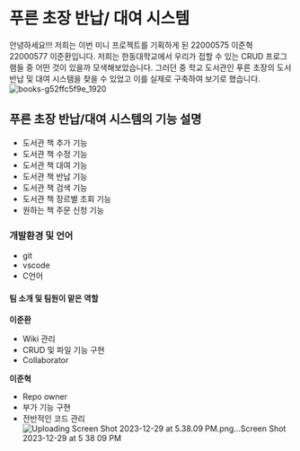 # 푸른 초장 반납/ 대여 시스템
안녕하세요!!! 저희는 이번 미니 프로젝트를 기획하게 된 22000575 이준혁 22000577 이준환입니다.
저희는 한동대학교에서 우리가 접할 수 있는 CRUD 프로그램들 중 어떤 것이 있을까 모색해보았습니다.
그러던 중 학교 도서관인 푸른 초장의 도서 반납 및 대여 시스탬을 찾을 수 있었고 이를 실제로 구축하여 보기로 했습니다.
![books-g52ffc5f9e_1920](https://user-images.githubusercontent.com/126431961/236664174-6cf39d24-17a2-46d6-9bb8-dc58d5601d23.jpg)

## 푸른 초장 반납/대여 시스템의 기능 설명
- 도서관 책 추가 기능
- 도서관 책 수정 기능
- 도서관 책 대여 기능
- 도서관 책 반납 기능
- 도서관 책 검색 기능
- 도서관 책 장르별 조회 기능
- 원하는 책 주문 신청 기능
### 개발환경 및 언어
 * git
 * vscode
 * C언어
#### 팀 소개 및 팀원이 맡은 역할
**이준환**
 - Wiki 관리
 - CRUD 및 파일 기능 구현
 - Collaborator
 
**이준혁**
 - Repo owner
 - 부가 기능 구현
 - 전반적인 코드 관리
![Uploading Screen Shot 2023-12-29 at 5.38.09 PM.png…![Screen Shot 2023-12-29 at 5 38 09 PM](https://github.com/Leehunhwan2001/2023OSSL_TeamProject/assets/126431961/dcd9afe9-c280-4b42-8354-6b4d68bf4d9b)
]()
